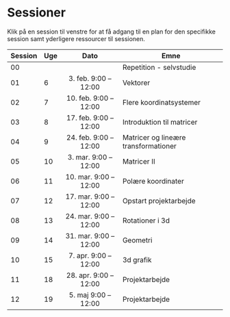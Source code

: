 # Sessioner

Klik på en session til venstre for at få adgang til en plan for den specifikke session samt yderligere ressourcer til sessionen.

<div class="center-table" markdown>

| Session | Uge | Dato                 | Emne                        |
| ------- | --- | :-------------------: | ---------------------------- |
| 00      |    |                      | Repetition - selvstudie       |
| 01      | 6   | 3. feb. 9:00 – 12:00 | Vektorer                    |
| 02      | 7   | 10. feb. 9:00 – 12:00 | Flere koordinatsystemer      |
| 03      | 8   | 17. feb. 9:00 – 12:00 | Introduktion til matricer    |
| 04      | 9   | 24. feb. 9:00 – 12:00 | Matricer og lineære transformationer |
| 05      | 10   | 3. mar. 9:00 – 12:00 | Matricer II             |
| 06      | 11  | 10. mar. 9:00 – 12:00  | Polære koordinater           |
| 07      | 12  | 17. mar. 9:00 – 12:00 | Opstart projektarbejde               |
| 08      | 13  | 24. mar. 9:00 – 12:00 | Rotationer i 3d              |
| 09      | 14  | 31. mar. 9:00 – 12:00 | Geometri                     |
| 10      | 15  | 7. apr. 9:00 – 12:00 | 3d grafik                    |
| 11      | 18  | 28. apr. 9:00 – 12:00 | Projektarbejde               |
| 12      | 19  | 5. maj 9:00 – 12:00   | Projektarbejde          |